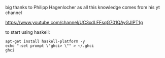 big thanks to Philipp Hagenlocher as all this knowledge comes from his yt channel

https://www.youtube.com/channel/UC3xdLFFsqG701QAyGJIPT1g

to start using haskell:

```
apt-get install haskell-platform -y
echo ":set prompt \"ghci> \"" > ~/.ghci
ghci
```